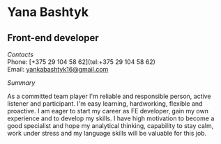 # Yana Bashtyk

## Front-end developer 

*Contacts*  
Phone: [+375 29 104 58 62](tel:+375 29 104 58 62)  
Email: [yankabashtyk16@gmail.com](mailto:yankabashtyk16@gmail.com)  

*Summary*  

As a committed team player I'm reliable and responsible person, active listener and participant. I'm easy learning, hardworking, flexible and proactive. I am eager to start my career as FE developer, gain my own experience and to develop my skills. I have high motivation to become a good specialist and hope my analytical thinking, capability to stay calm, work under stress and my language skills will be valuable for this job.


